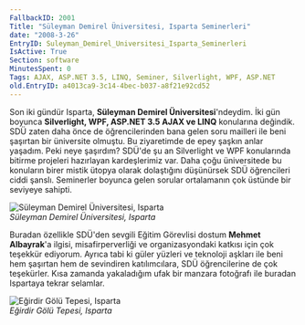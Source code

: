 ```yaml
---
FallbackID: 2001
Title: "Süleyman Demirel Üniversitesi, Isparta Seminerleri"
date: "2008-3-26"
EntryID: Suleyman_Demirel_Universitesi_Isparta_Seminerleri
IsActive: True
Section: software
MinutesSpent: 0
Tags: AJAX, ASP.NET 3.5, LINQ, Seminer, Silverlight, WPF, ASP.NET
old.EntryID: a4013ca9-3c14-4bec-b037-a8f21e92cd52
---
```

Son iki gündür Isparta, **Süleyman Demirel Üniversitesi**'ndeydim. İki
gün boyunca **Silverlight, WPF, ASP.NET 3.5 AJAX ve LINQ** konularına
değindik. SDÜ zaten daha önce de öğrencilerinden bana gelen soru
mailleri ile beni şaşırtan bir üniversite olmuştu. Bu ziyaretimde de
epey şaşkın anlar yaşadım. Peki neye şaşırdım? SDÜ'de şu an Silverlight
ve WPF konularında bitirme projeleri hazırlayan kardeşlerimiz var. Daha
çoğu üniversitede bu konuların birer mistik ütopya olarak dolaştığını
düşünürsek SDÜ öğrencileri ciddi şanslı. Seminerler boyunca gelen
sorular ortalamanın çok üstünde bir seviyeye sahipti.

![Süleyman Demirel Üniversitesi,
Isparta](media/Suleyman_Demirel_Universitesi_Isparta_Seminerleri/25032008_1.jpg)\
*Süleyman Demirel Üniversitesi, Isparta*

Buradan özellikle SDÜ'den sevgili Eğitim Görevlisi dostum **Mehmet
Albayrak**'a ilgisi, misafirperverliği ve organizasyondaki katkısı için
çok teşekkür ediyorum. Ayrıca tabi ki güler yüzleri ve teknoloji aşkları
ile beni hem şaşırtan hem de sevindiren katılımcılara, SDÜ öğrencilerine
de çok teşekürler. Kısa zamanda yakaladığım ufak bir manzara fotoğrafı
ile buradan Ispartaya tekrar selamlar.

![Eğirdir Gölü Tepesi,
Isparta](media/Suleyman_Demirel_Universitesi_Isparta_Seminerleri/25032008_2.jpg)\
*Eğirdir Gölü Tepesi, Isparta*


